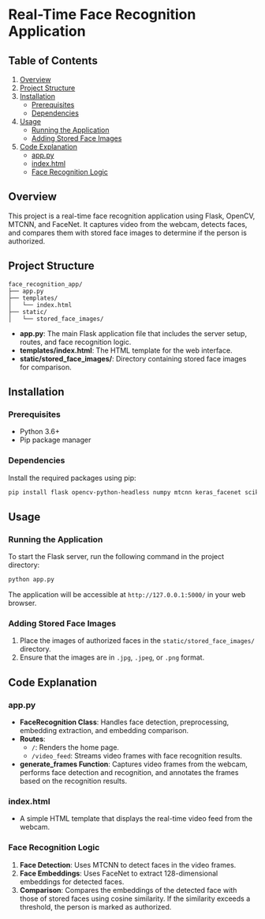 # Real-Time Face Recognition Application

## Table of Contents
1. [Overview](#overview)
2. [Project Structure](#project-structure)
3. [Installation](#installation)
   - [Prerequisites](#prerequisites)
   - [Dependencies](#dependencies)
4. [Usage](#usage)
   - [Running the Application](#running-the-application)
   - [Adding Stored Face Images](#adding-stored-face-images)
5. [Code Explanation](#code-explanation)
   - [app.py](#app.py)
   - [index.html](#index.html)
   - [Face Recognition Logic](#face-recognition-logic)


## Overview
This project is a real-time face recognition application using Flask, OpenCV, MTCNN, and FaceNet. It captures video from the webcam, detects faces, and compares them with stored face images to determine if the person is authorized.

## Project Structure
```
face_recognition_app/
├── app.py
├── templates/
│   └── index.html
├── static/
│   └── stored_face_images/
```

- **app.py**: The main Flask application file that includes the server setup, routes, and face recognition logic.
- **templates/index.html**: The HTML template for the web interface.
- **static/stored_face_images/**: Directory containing stored face images for comparison.

## Installation

### Prerequisites
- Python 3.6+
- Pip package manager

### Dependencies
Install the required packages using pip:
```bash
pip install flask opencv-python-headless numpy mtcnn keras_facenet scikit-learn
```

## Usage

### Running the Application
To start the Flask server, run the following command in the project directory:
```bash
python app.py
```

The application will be accessible at `http://127.0.0.1:5000/` in your web browser.

### Adding Stored Face Images
1. Place the images of authorized faces in the `static/stored_face_images/` directory.
2. Ensure that the images are in `.jpg`, `.jpeg`, or `.png` format.

## Code Explanation

### app.py
- **FaceRecognition Class**: Handles face detection, preprocessing, embedding extraction, and embedding comparison.
- **Routes**:
  - `/`: Renders the home page.
  - `/video_feed`: Streams video frames with face recognition results.
- **generate_frames Function**: Captures video frames from the webcam, performs face detection and recognition, and annotates the frames based on the recognition results.

### index.html
- A simple HTML template that displays the real-time video feed from the webcam.

### Face Recognition Logic
1. **Face Detection**: Uses MTCNN to detect faces in the video frames.
2. **Face Embeddings**: Uses FaceNet to extract 128-dimensional embeddings for detected faces.
3. **Comparison**: Compares the embeddings of the detected face with those of stored faces using cosine similarity. If the similarity exceeds a threshold, the person is marked as authorized.


